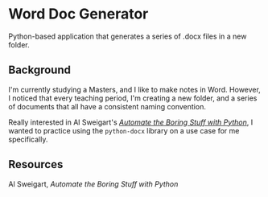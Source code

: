 # Word Doc Generator
Python-based application that generates a series of .docx files in a new folder.

## Background
I'm currently studying a Masters, and I like to make notes in Word. However, I noticed that every teaching period, I'm creating a new folder, and a series of documents that all have a consistent naming convention.

Really interested in Al Sweigart's [*Automate the Boring Stuff with Python*](https://automatetheboringstuff.com/2e/chapter15/), I wanted to practice using the `python-docx` library on a use case for me specifically.

## Resources
Al Sweigart, *Automate the Boring Stuff with Python*
